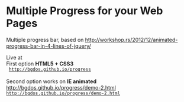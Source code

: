 # Multiple Progress for your Web Pages
Multiple progress bar, based on http://workshop.rs/2012/12/animated-progress-bar-in-4-lines-of-jquery/

Live at </br>
First option <b>HTML5 + CSS3</b></br>
<code>
http://bgdos.github.io/progress </code></br>
Second option works on <b>IE animated</b></br>
http://bgdos.github.io/progress/demo-2.html 
<code>
http://bgdos.github.io/progress/demo-2.html 
</code>
